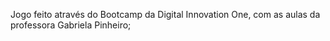 Jogo feito através do Bootcamp da Digital Innovation One, com as aulas da professora Gabriela Pinheiro;
